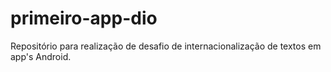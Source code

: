 # primeiro-app-dio
Repositório para realização de desafio de internacionalização de textos em app's Android.
